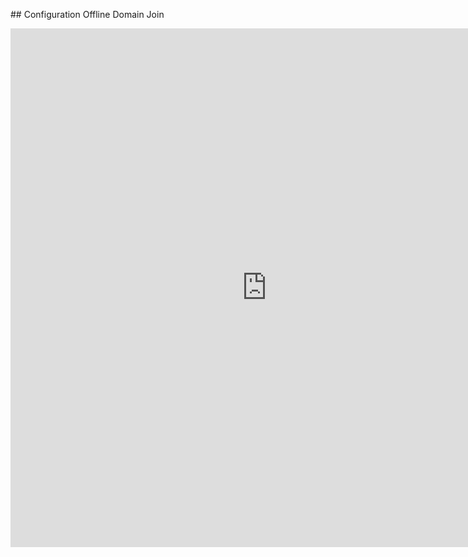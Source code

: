 <p>﻿## Configuration Offline Domain Join</p>
<p>
<iframe width="820" height="830" title="Euler Line Demo"
 src="https://edxinteractivepage.blob.core.windows.net/edxpages/e5ec1b7a-d8bd-4068-9f96-267affe2860d.html"
 frameborder="0" marginwidth="0" marginheight="0" scrolling="no">
</iframe>
</p>
